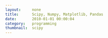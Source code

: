 ```yaml
---
layout:     none
title:      Scipy, Numpy, Matplotlib, Pandas
date:       2010-01-01 00:00:04
category:   programming
thumbnail:  scipy
---
```

